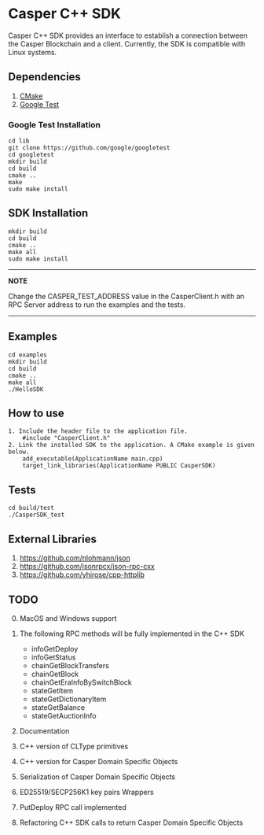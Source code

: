 # Casper C++ SDK
Casper C++ SDK provides an interface to establish a connection between the Casper Blockchain and a client. Currently, the SDK is compatible with Linux systems.

## Dependencies
1. [CMake](https://cmake.org)
2. [Google Test](https://github.com/google/googletest)

### Google Test Installation
    cd lib
    git clone https://github.com/google/googletest
    cd googletest
    mkdir build
    cd build
    cmake ..
    make
    sudo make install

## SDK Installation
    mkdir build
    cd build
    cmake ..
    make all
    sudo make install

---
**NOTE**

Change the CASPER_TEST_ADDRESS value in the CasperClient.h with an RPC Server address to run the examples and the tests.

---

## Examples
    cd examples
    mkdir build
    cd build
    cmake ..
    make all
    ./HelloSDK

## How to use
    1. Include the header file to the application file.
        #include "CasperClient.h"
    2. Link the installed SDK to the application. A CMake example is given below.
        add_executable(ApplicationName main.cpp)
        target_link_libraries(ApplicationName PUBLIC CasperSDK)

## Tests
    cd build/test
    ./CasperSDK_test

## External Libraries
1. https://github.com/nlohmann/json
2. https://github.com/jsonrpcx/json-rpc-cxx
3. https://github.com/yhirose/cpp-httplib

## TODO
0. MacOS and Windows support
1. The following RPC methods will be fully implemented in the C++ SDK
    * infoGetDeploy
    * infoGetStatus
    * chainGetBlockTransfers
    * chainGetBlock
    * chainGetEraInfoBySwitchBlock
    * stateGetItem
    * stateGetDictionaryItem
    * stateGetBalance
    * stateGetAuctionInfo

2. Documentation
3. C++ version of CLType primitives
4. C++ version for Casper Domain Specific Objects
5. Serialization of Casper Domain Specific Objects
6. ED25519/SECP256K1 key pairs  Wrappers
7. PutDeploy RPC call implemented
8. Refactoring C++ SDK calls to return Casper Domain Specific Objects
